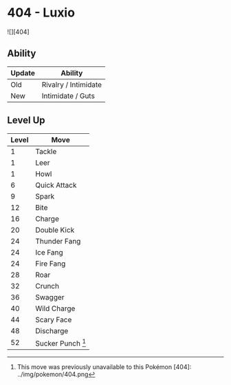 # 404 - Luxio
![][404]

## Ability

Update | Ability
---    | ---
Old    | Rivalry / Intimidate
New    | Intimidate / Guts

## Level Up

Level | Move
---   | ---
  1   | Tackle
  1   | Leer
  1   | Howl
  6   | Quick Attack
  9   | Spark
 12   | Bite
 16   | Charge
 20   | Double Kick
 24   | Thunder Fang
 24   | Ice Fang
 24   | Fire Fang
 28   | Roar
 32   | Crunch
 36   | Swagger
 40   | Wild Charge
 44   | Scary Face
 48   | Discharge
 52   | Sucker Punch [^1]

[^1]: This move was previously unavailable to this Pokémon
[404]: ../img/pokemon/404.png
